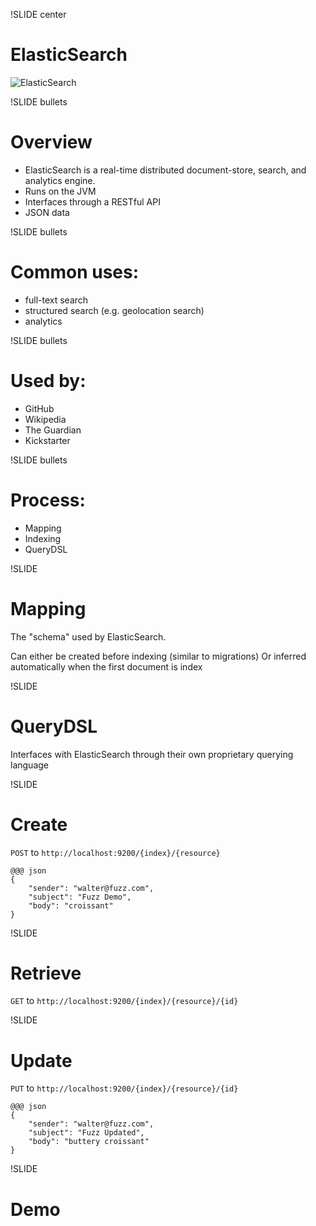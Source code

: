 !SLIDE center
# ElasticSearch #
![ElasticSearch](http://assets.wildbit.com/postmark/blog/images/logo-elastic.png)

!SLIDE bullets
# Overview #

* ElasticSearch is a real-time distributed document-store, search, and analytics engine.
* Runs on the JVM
* Interfaces through a RESTful API
* JSON data

!SLIDE bullets
# Common uses: #

* full-text search
* structured search (e.g. geolocation search)
* analytics

!SLIDE bullets
# Used by: #

* GitHub
* Wikipedia
* The Guardian
* Kickstarter

!SLIDE bullets
# Process: #

* Mapping
* Indexing
* QueryDSL

!SLIDE
# Mapping #

The "schema" used by ElasticSearch.

Can either be created before indexing (similar to migrations)
Or inferred automatically when the first document is index

!SLIDE
# QueryDSL #

Interfaces with ElasticSearch through their own proprietary querying language

!SLIDE
# Create #
`POST` to `http://localhost:9200/{index}/{resource}`

	@@@ json
	{
		"sender": "walter@fuzz.com",
		"subject": "Fuzz Demo",
		"body": "croissant"
	}

!SLIDE
# Retrieve #
`GET` to `http://localhost:9200/{index}/{resource}/{id}`

!SLIDE
# Update #
`PUT` to `http://localhost:9200/{index}/{resource}/{id}`

	@@@ json
	{
		"sender": "walter@fuzz.com",
		"subject": "Fuzz Updated",
		"body": "buttery croissant"
	}

!SLIDE
# Demo #
